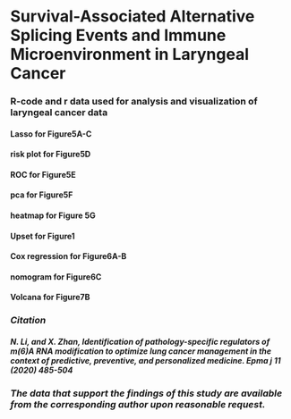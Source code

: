 # Survival-Associated Alternative Splicing Events and Immune Microenvironment in Laryngeal Cancer
### **R-code and r data used for analysis and visualization of laryngeal cancer data**
#### Lasso for Figure5A-C
#### risk plot for Figure5D
#### ROC for Figure5E
#### pca for Figure5F
#### heatmap for Figure 5G
#### Upset for Figure1
#### Cox regression for Figure6A-B
#### nomogram for Figure6C
#### Volcana for Figure7B

### *Citation*
#### *N. Li, and X. Zhan, Identification of pathology-specific regulators of m(6)A RNA modification to optimize lung cancer management in the context of predictive, preventive, and personalized medicine. Epma j 11 (2020) 485-504*

### ***The data that support the findings of this study are available from the corresponding author upon reasonable request.***
